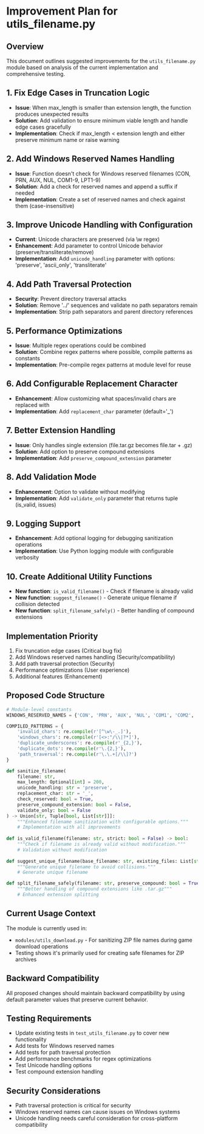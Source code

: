 # Improvement Plan for utils_filename.py

## Overview
This document outlines suggested improvements for the `utils_filename.py` module based on analysis of the current implementation and comprehensive testing.

## 1. Fix Edge Cases in Truncation Logic
- **Issue**: When max_length is smaller than extension length, the function produces unexpected results
- **Solution**: Add validation to ensure minimum viable length and handle edge cases gracefully
- **Implementation**: Check if max_length < extension length and either preserve minimum name or raise warning

## 2. Add Windows Reserved Names Handling
- **Issue**: Function doesn't check for Windows reserved filenames (CON, PRN, AUX, NUL, COM1-9, LPT1-9)
- **Solution**: Add a check for reserved names and append a suffix if needed
- **Implementation**: Create a set of reserved names and check against them (case-insensitive)

## 3. Improve Unicode Handling with Configuration
- **Current**: Unicode characters are preserved (via \w regex)
- **Enhancement**: Add parameter to control Unicode behavior (preserve/transliterate/remove)
- **Implementation**: Add `unicode_handling` parameter with options: 'preserve', 'ascii_only', 'transliterate'

## 4. Add Path Traversal Protection
- **Security**: Prevent directory traversal attacks
- **Solution**: Remove '../' sequences and validate no path separators remain
- **Implementation**: Strip path separators and parent directory references

## 5. Performance Optimizations
- **Issue**: Multiple regex operations could be combined
- **Solution**: Combine regex patterns where possible, compile patterns as constants
- **Implementation**: Pre-compile regex patterns at module level for reuse

## 6. Add Configurable Replacement Character
- **Enhancement**: Allow customizing what spaces/invalid chars are replaced with
- **Implementation**: Add `replacement_char` parameter (default='_')

## 7. Better Extension Handling
- **Issue**: Only handles single extension (file.tar.gz becomes file.tar + .gz)
- **Solution**: Add option to preserve compound extensions
- **Implementation**: Add `preserve_compound_extension` parameter

## 8. Add Validation Mode
- **Enhancement**: Option to validate without modifying
- **Implementation**: Add `validate_only` parameter that returns tuple (is_valid, issues)

## 9. Logging Support
- **Enhancement**: Add optional logging for debugging sanitization operations
- **Implementation**: Use Python logging module with configurable verbosity

## 10. Create Additional Utility Functions
- **New function**: `is_valid_filename()` - Check if filename is already valid
- **New function**: `suggest_filename()` - Generate unique filename if collision detected
- **New function**: `split_filename_safely()` - Better handling of compound extensions

## Implementation Priority
1. Fix truncation edge cases (Critical bug fix)
2. Add Windows reserved names handling (Security/compatibility)
3. Add path traversal protection (Security)
4. Performance optimizations (User experience)
5. Additional features (Enhancement)

## Proposed Code Structure
```python
# Module-level constants
WINDOWS_RESERVED_NAMES = {'CON', 'PRN', 'AUX', 'NUL', 'COM1', 'COM2', 'COM3', 'COM4', 'COM5', 'COM6', 'COM7', 'COM8', 'COM9', 'LPT1', 'LPT2', 'LPT3', 'LPT4', 'LPT5', 'LPT6', 'LPT7', 'LPT8', 'LPT9'}

COMPILED_PATTERNS = {
    'invalid_chars': re.compile(r'[^\w\-_.]'),
    'windows_chars': re.compile(r'[<>:"/\\|?*]'),
    'duplicate_underscores': re.compile(r'_{2,}'),
    'duplicate_dots': re.compile(r'\.{2,}'),
    'path_traversal': re.compile(r'\.\.+[/\\]?')
}

def sanitize_filename(
    filename: str,
    max_length: Optional[int] = 200,
    unicode_handling: str = 'preserve',
    replacement_char: str = '_',
    check_reserved: bool = True,
    preserve_compound_extension: bool = False,
    validate_only: bool = False
) -> Union[str, Tuple[bool, List[str]]]:
    """Enhanced filename sanitization with configurable options."""
    # Implementation with all improvements
    
def is_valid_filename(filename: str, strict: bool = False) -> bool:
    """Check if filename is already valid without modification."""
    # Validation without modification
    
def suggest_unique_filename(base_filename: str, existing_files: List[str]) -> str:
    """Generate unique filename to avoid collisions."""
    # Generate unique filename

def split_filename_safely(filename: str, preserve_compound: bool = True) -> Tuple[str, str]:
    """Better handling of compound extensions like .tar.gz"""
    # Enhanced extension splitting
```

## Current Usage Context
The module is currently used in:
- `modules/utils_download.py` - For sanitizing ZIP file names during game download operations
- Testing shows it's primarily used for creating safe filenames for ZIP archives

## Backward Compatibility
All proposed changes should maintain backward compatibility by using default parameter values that preserve current behavior.

## Testing Requirements
- Update existing tests in `test_utils_filename.py` to cover new functionality
- Add tests for Windows reserved names
- Add tests for path traversal protection
- Add performance benchmarks for regex optimizations
- Test Unicode handling options
- Test compound extension handling

## Security Considerations
- Path traversal protection is critical for security
- Windows reserved names can cause issues on Windows systems
- Unicode handling needs careful consideration for cross-platform compatibility